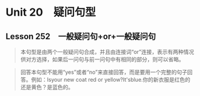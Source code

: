 ﻿ # Unit 20　疑问句型
 ## Lesson 252　一般疑问句+or+一般疑问句
 
> 本句型是由两个一般疑问句合成，并且由连接词“or”连接，表示有两种情况供对方选择，如果后一问句与前一问句中有相同的部分，则可以省略。

> 回答本句型不能用“yes”或者“no”来直接回答，而是要用一个完整的句子回答。例如：Isyour new coat red or yellow?It'sblue.你的新衣服是红色的还是黄色？是蓝色的。


 